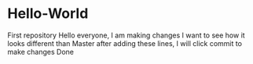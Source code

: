 # Hello-World
First repository
Hello everyone, I am making changes
I want to see how it looks different than Master
after adding these lines, I will click commit to make changes
Done
